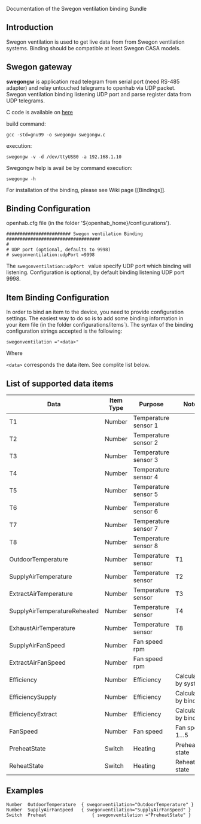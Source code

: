Documentation of the Swegon ventilation binding Bundle

## Introduction

Swegon ventilation is used to get live data from from Swegon ventilation systems. Binding should be compatible at least Swegon CASA models.

## Swegon gateway

**swegongw** is application read telegram from serial port (need RS-485 adapter) and relay untouched telegrams to openhab via UDP packet. Swegon ventilation binding listening UDP port and parse register data from UDP telegrams.

C code is available on [here](https://github.com/openhab/openhab/blob/master/bundles/binding/org.openhab.binding.swegonventilation/SwegonGW/swegongw.c)  

build command: 

    gcc -std=gnu99 -o swegongw swegongw.c

execution:

    swegongw -v -d /dev/ttyUSB0 -a 192.168.1.10

Swegongw help is avail be by command
execution:

    swegongw -h 

For installation of the binding, please see Wiki page [[Bindings]].

## Binding Configuration

openhab.cfg file (in the folder '${openhab_home}/configurations').

    ######################## Swegon ventilation Binding ###################################
    #
    # UDP port (optional, defaults to 9998)
    # swegonventilation:udpPort =9998

The `swegonventilation:udpPort ` value specify UDP port which binding will listening. Configuration is optional, by default binding listening UDP port 9998.

## Item Binding Configuration

In order to bind an item to the device, you need to provide configuration settings. The easiest way to do so is to add some binding information in your item file (in the folder configurations/items`). The syntax of the binding configuration strings accepted is the following:

    swegonventilation ="<data>"

Where 

`<data>` corresponds the data item. See complite list below.

## List of supported data items

| Data | Item Type | Purpose                     | Note |
| ------- | --------- | --------------------------- | ---- |
| T1      | Number    | Temperature sensor 1  || 
| T2      | Number    | Temperature sensor 2  || 
| T3      | Number    | Temperature sensor 3  ||  
| T4      | Number    | Temperature sensor 4  || 
| T5      | Number    | Temperature sensor 5  || 
| T6      | Number    | Temperature sensor 6  || 
| T7      | Number    | Temperature sensor 7  || 
| T8      | Number    | Temperature sensor 8  ||  
| OutdoorTemperature | Number    | Temperature sensor  | T1 |
| SupplyAirTemperature | Number    | Temperature sensor  | T2 |
| ExtractAirTemperature | Number    | Temperature sensor  | T3 |
| SupplyAirTemperatureReheated | Number    | Temperature sensor  | T4 |
| ExhaustAirTemperature | Number    | Temperature sensor  | T8 |
| SupplyAirFanSpeed | Number    | Fan speed  rpm | |
| ExtractAirFanSpeed | Number    | Fan speed  rpm | |
| Efficiency | Number    | Efficiency  | Calculated by system |
| EfficiencySupply | Number    | Efficiency  | Calculated by binding |
| EfficiencyExtract | Number    | Efficiency  | Calculated by binding |
| FanSpeed | Number    | Fan speed | Fan speed 1…5 |
| PreheatState | Switch    | Heating  | Preheat state |
| ReheatState | Switch    | Heating | Reheat state |

## Examples

    Number	OutdoorTemperature	{ swegonventilation="OutdoorTemperature" }
    Number	SupplyAirFanSpeed	{ swegonventilation="SupplyAirFanSpeed" }
    Switch	Preheat	                { swegonventilation ="PreheatState" }